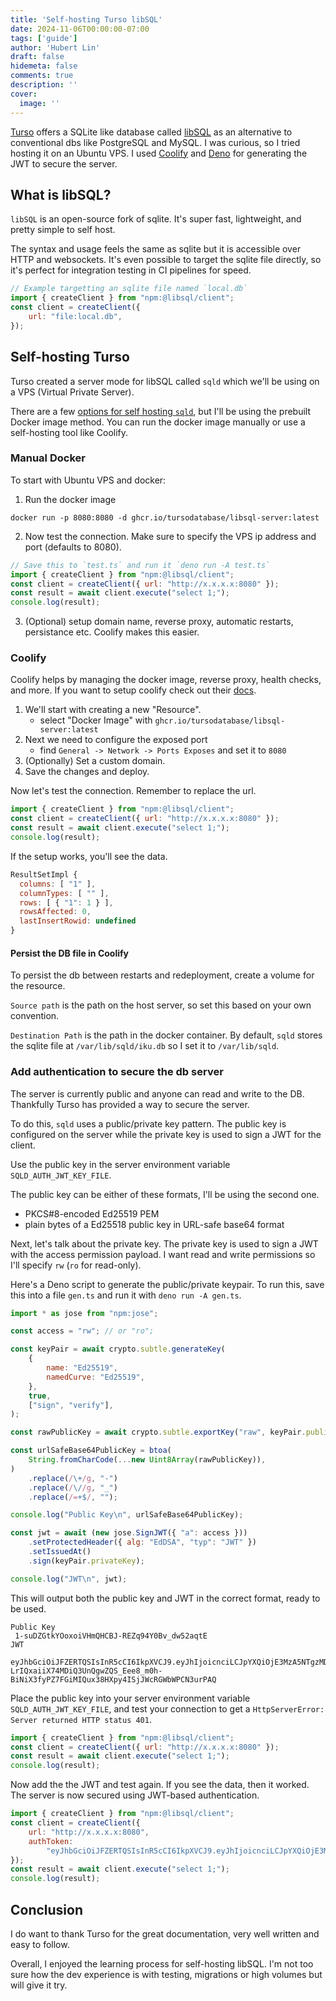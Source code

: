 ```yaml
---
title: 'Self-hosting Turso libSQL'
date: 2024-11-06T00:00:00-07:00
tags: ['guide']
author: 'Hubert Lin'
draft: false
hidemeta: false
comments: true
description: ''
cover:
  image: ''
---
```


[Turso](https://turso.tech) offers a SQLite like database called
[libSQL](https://docs.turso.tech/libsql) as an alternative to conventional dbs
like PostgreSQL and MySQL. I was curious, so I tried hosting it on an Ubuntu VPS.
I used [Coolify](https://coolify.io/) and [Deno](https://deno.com/) for
generating the JWT to secure the server.

## What is libSQL?

`libSQL` is an open-source fork of sqlite. It's super fast, lightweight, and
pretty simple to self host.

The syntax and usage feels the same as sqlite but it is accessible over HTTP and
websockets. It's even possible to target the sqlite file directly, so it's
perfect for integration testing in CI pipelines for speed.

```javascript
// Example targetting an sqlite file named `local.db`
import { createClient } from "npm:@libsql/client";
const client = createClient({
    url: "file:local.db",
});
```

## Self-hosting Turso

Turso created a server mode for libSQL called `sqld` which we'll be using on a
VPS (Virtual Private Server).

There are a few
[options for self hosting `sqld`](https://github.com/tursodatabase/libsql/blob/25c5f8e4bd1cf2793b0a0754b034f26ad27506e5/docs/BUILD-RUN.md),
but I'll be using the prebuilt Docker image method. You can run the docker image
manually or use a self-hosting tool like Coolify.

### Manual Docker

To start with Ubuntu VPS and docker:

1. Run the docker image

```
docker run -p 8080:8080 -d ghcr.io/tursodatabase/libsql-server:latest
```

2. Now test the connection. Make sure to specify the VPS ip address and port
   (defaults to 8080).

```javascript
// Save this to `test.ts` and run it `deno run -A test.ts`
import { createClient } from "npm:@libsql/client";
const client = createClient({ url: "http://x.x.x.x:8080" });
const result = await client.execute("select 1;");
console.log(result);
```

3. (Optional) setup domain name, reverse proxy, automatic restarts, persistance
   etc. Coolify makes this easier.

### Coolify

Coolify helps by managing the docker image, reverse proxy, health checks, and
more. If you want to setup coolify check out their
[docs](https://coolify.io/docs/).

1. We'll start with creating a new "Resource".
   - select "Docker Image" with `ghcr.io/tursodatabase/libsql-server:latest`
2. Next we need to configure the exposed port
   - find `General -> Network -> Ports Exposes` and set it to `8080`
3. (Optionally) Set a custom domain.
4. Save the changes and deploy.

Now let's test the connection. Remember to replace the url.

```javascript
import { createClient } from "npm:@libsql/client";
const client = createClient({ url: "http://x.x.x.x:8080" });
const result = await client.execute("select 1;");
console.log(result);
```

If the setup works, you'll see the data.

```javascript
ResultSetImpl {
  columns: [ "1" ],
  columnTypes: [ "" ],
  rows: [ { "1": 1 } ],
  rowsAffected: 0,
  lastInsertRowid: undefined
}
```

#### Persist the DB file in Coolify

To persist the db between restarts and redeployment, create a volume for the
resource.

`Source path` is the path on the host server, so set this based on your own
convention.

`Destination Path` is the path in the docker container. By default, `sqld`
stores the sqlite file at `/var/lib/sqld/iku.db` so I set it to `/var/lib/sqld`.

### Add authentication to secure the db server

The server is currently public and anyone can read and write to the DB.
Thankfully Turso has provided a way to secure the server.

To do this, `sqld` uses a public/private key pattern. The public key is
configured on the server while the private key is used to sign a JWT for the
client.

Use the public key in the server environment variable `SQLD_AUTH_JWT_KEY_FILE`.

The public key can be either of these formats, I'll be using the second one.

- PKCS#8-encoded Ed25519 PEM
- plain bytes of a Ed25518 public key in URL-safe base64 format

Next, let's talk about the private key. The private key is used to sign a JWT
with the access permission payload. I want read and write permissions so I'll
specify `rw` (`ro` for read-only).

Here's a Deno script to generate the public/private keypair. To run this, save
this into a file `gen.ts` and run it with `deno run -A gen.ts`.

```javascript
import * as jose from "npm:jose";

const access = "rw"; // or "ro";

const keyPair = await crypto.subtle.generateKey(
    {
        name: "Ed25519",
        namedCurve: "Ed25519",
    },
    true,
    ["sign", "verify"],
);

const rawPublicKey = await crypto.subtle.exportKey("raw", keyPair.publicKey);

const urlSafeBase64PublicKey = btoa(
    String.fromCharCode(...new Uint8Array(rawPublicKey)),
)
    .replace(/\+/g, "-")
    .replace(/\//g, "_")
    .replace(/=+$/, "");

console.log("Public Key\n", urlSafeBase64PublicKey);

const jwt = await (new jose.SignJWT({ "a": access }))
    .setProtectedHeader({ alg: "EdDSA", "typ": "JWT" })
    .setIssuedAt()
    .sign(keyPair.privateKey);

console.log("JWT\n", jwt);
```

This will output both the public key and JWT in the correct format, ready to be
used.

```
Public Key
 1-suDZGtkYOoxoiVHmQHCBJ-REZq94Y0Bv_dw52aqtE
JWT
 eyJhbGciOiJFZERTQSIsInR5cCI6IkpXVCJ9.eyJhIjoicnciLCJpYXQiOjE3MzA5NTgzMDZ9.lplN4-LrIQxaiiX74MDiQ3UnQgwZQS_Eee8_m0h-BiNiX3fyPZ7FGiMIQux38HXpy4ISjJWcRGWbWPCN3urPAQ
```

Place the public key into your server environment variable
`SQLD_AUTH_JWT_KEY_FILE`, and test your connection to get a
`HttpServerError: Server returned HTTP status 401`.

```javascript
import { createClient } from "npm:@libsql/client";
const client = createClient({ url: "http://x.x.x.x:8080" });
const result = await client.execute("select 1;");
console.log(result);
```

Now add the the JWT and test again. If you see the data, then it worked. The
server is now secured using JWT-based authentication.

```javascript
import { createClient } from "npm:@libsql/client";
const client = createClient({
    url: "http://x.x.x.x:8080",
    authToken:
        "eyJhbGciOiJFZERTQSIsInR5cCI6IkpXVCJ9.eyJhIjoicnciLCJpYXQiOjE3MzA5NTgzMDZ9.lplN4-LrIQxaiiX74MDiQ3UnQgwZQS_Eee8_m0h-BiNiX3fyPZ7FGiMIQux38HXpy4ISjJWcRGWbWPCN3urPAQ",
});
const result = await client.execute("select 1;");
console.log(result);
```

## Conclusion

I do want to thank Turso for the great documentation, very well written and easy
to follow.

Overall, I enjoyed the learning process for self-hosting libSQL. I'm not too
sure how the dev experience is with testing, migrations or high volumes but will
give it try.
